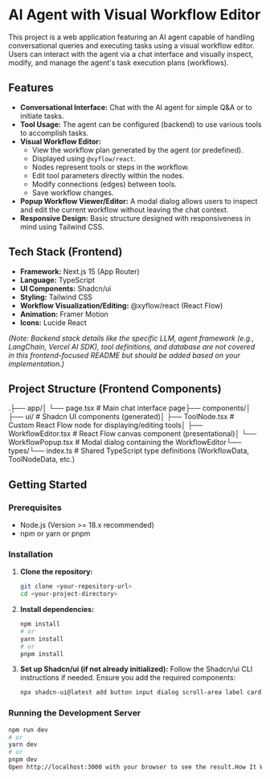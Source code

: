 # AI Agent with Visual Workflow Editor

This project is a web application featuring an AI agent capable of handling conversational queries and executing tasks using a visual workflow editor. Users can interact with the agent via a chat interface and visually inspect, modify, and manage the agent's task execution plans (workflows).

## Features

* **Conversational Interface:** Chat with the AI agent for simple Q&A or to initiate tasks.
* **Tool Usage:** The agent can be configured (backend) to use various tools to accomplish tasks.
* **Visual Workflow Editor:**
    * View the workflow plan generated by the agent (or predefined).
    * Displayed using `@xyflow/react`.
    * Nodes represent tools or steps in the workflow.
    * Edit tool parameters directly within the nodes.
    * Modify connections (edges) between tools.
    * Save workflow changes.
* **Popup Workflow Viewer/Editor:** A modal dialog allows users to inspect and edit the current workflow without leaving the chat context.
* **Responsive Design:** Basic structure designed with responsiveness in mind using Tailwind CSS.

## Tech Stack (Frontend)

* **Framework:** Next.js 15 (App Router)
* **Language:** TypeScript
* **UI Components:** Shadcn/ui
* **Styling:** Tailwind CSS
* **Workflow Visualization/Editing:** @xyflow/react (React Flow)
* **Animation:** Framer Motion
* **Icons:** Lucide React

*(Note: Backend stack details like the specific LLM, agent framework (e.g., LangChain, Vercel AI SDK), tool definitions, and database are not covered in this frontend-focused README but should be added based on your implementation.)*

## Project Structure (Frontend Components)

.├── app/│   └── page.tsx              # Main chat interface page├── components/│   ├── ui/                   # Shadcn UI components (generated)│   ├── ToolNode.tsx          # Custom React Flow node for displaying/editing tools│   ├── WorkflowEditor.tsx    # React Flow canvas component (presentational)│   └── WorkflowPopup.tsx     # Modal dialog containing the WorkflowEditor└── types/└── index.ts              # Shared TypeScript type definitions (WorkflowData, ToolNodeData, etc.)
## Getting Started

### Prerequisites

* Node.js (Version >= 18.x recommended)
* npm or yarn or pnpm

### Installation

1.  **Clone the repository:**
    ```bash
    git clone <your-repository-url>
    cd <your-project-directory>
    ```

2.  **Install dependencies:**
    ```bash
    npm install
    # or
    yarn install
    # or
    pnpm install
    ```

3.  **Set up Shadcn/ui (if not already initialized):**
    Follow the Shadcn/ui CLI instructions if needed. Ensure you add the required components:
    ```bash
    npx shadcn-ui@latest add button input dialog scroll-area label card separator
    ```

### Running the Development Server

```bash
npm run dev
# or
yarn dev
# or
pnpm dev
Open http://localhost:3000 with your browser to see the result.How It WorksChat Interaction (app/page.tsx): Handles user input and displays messages. Manages the overall state, including the latest workflow and popup visibility.Agent Simulation (in app/page.tsx): Currently simulates agent responses and workflow generation. Replace this with actual API calls to your backend agent.Workflow Popup (components/WorkflowPopup.tsx):Opens when triggered by buttons in the chat.Manages the state of the workflow being edited (editedNodes, editedEdges).Contains the WorkflowEditor.Handles saving changes or canceling edits.Uses Framer Motion for animations.Workflow Editor (components/WorkflowEditor.tsx):A presentational component that renders the React Flow canvas.Receives nodes, edges, and event handlers (onNodesChange, onEdgesChange, onConnect) as props from WorkflowPopup.Uses the custom ToolNode component.Custom Tool Node (components/ToolNode.tsx):Renders the visual representation of a tool/step.Displays tool name and parameters (inputs/outputs).Provides input fields for editing parameter values.Includes React Flow handles for connecting parameters.Calls back to WorkflowPopup when parameters are changed internally.Next Steps & Potential ImprovementsBackend Integration: Connect the frontend to a real backend AI agent.Implement API endpoints or Server Actions for chat and workflow updates.Use an LLM and potentially a framework like the Vercel AI SDK or LangChain.js.Define actual tools and their execution logic.Real-time Updates: Use WebSockets or Server-Sent Events (SSE) for real-time agent responses and workflow status updates.Advanced Node Editing: Allow changing the tool type within a node, adding/removing parameters dynamically.Workflow Persistence: Save and load user-defined or agent-generated workflows to/from a database.Error Handling: Implement robust error handling for API calls, tool execution, and workflow validation.Loading States: Add visual indicators while the agent is processing or tools are running.Authentication & Authorization: Secure the application if handling user-specific data or workflows.